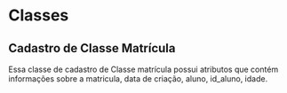 # Classes
## Cadastro de Classe Matrícula
Essa classe de cadastro de Classe matrícula possui atributos que contém informações sobre a matricula, data de criação, aluno, id_aluno, idade.